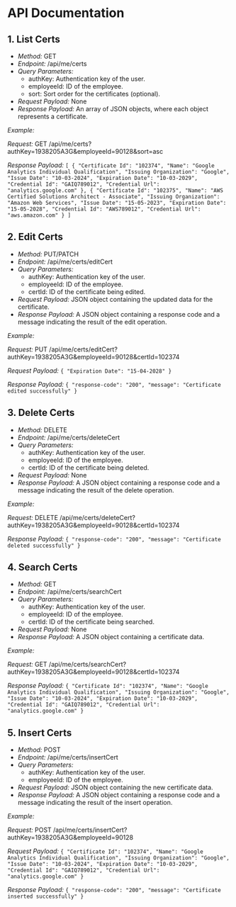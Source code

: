# API Documentation

## 1. List Certs
- *Method:* GET
- *Endpoint:* /api/me/certs
- *Query Parameters:*
  - authKey: Authentication key of the user.
  - employeeId: ID of the employee.
  - sort: Sort order for the certificates (optional).
- *Request Payload:* None
- *Response Payload:* An array of JSON objects, where each object represents a certificate.

*Example:*

*Request:*
GET /api/me/certs?authKey=1938205A3G&employeeId=90128&sort=asc

*Response Payload:* 
`[
  {
    "Certificate Id": "102374",
    "Name": "Google Analytics Individual Qualification",
    "Issuing Organization": "Google",
    "Issue Date": "10-03-2024",
    "Expiration Date": "10-03-2029",
    "Credential Id": "GAIQ789012",
    "Credential Url": "analytics.google.com"
  },
  {
    "Certificate Id": "102375",
    "Name": "AWS Certified Solutions Architect - Associate",
    "Issuing Organization": "Amazon Web Services",
    "Issue Date": "15-05-2023",
    "Expiration Date": "15-05-2028",
    "Credential Id": "AWS789012",
    "Credential Url": "aws.amazon.com"
  }
]`


## 2. Edit Certs
- *Method:* PUT/PATCH
- *Endpoint:* /api/me/certs/editCert
- *Query Parameters:*
  - authKey: Authentication key of the user.
  - employeeId: ID of the employee.
  - certId: ID of the certificate being edited.
- *Request Payload:* JSON object containing the updated data for the certificate.
- *Response Payload:* A JSON object containing a response code and a message indicating the result of the edit operation.

*Example:*

*Request:*
PUT /api/me/certs/editCert?authKey=1938205A3G&employeeId=90128&certId=102374

*Request Payload:*
`{
  "Expiration Date": "15-04-2028"
}`

*Response Payload:*
`{
  "response-code": "200",
  "message": "Certificate edited successfully"
}`


## 3. Delete Certs
- *Method:* DELETE
- *Endpoint:* /api/me/certs/deleteCert
- *Query Parameters:*
  - authKey: Authentication key of the user.
  - employeeId: ID of the employee.
  - certId: ID of the certificate being deleted.
- *Request Payload:* None
- *Response Payload:* A JSON object containing a response code and a message indicating the result of the delete operation.

*Example:*

*Request:*
DELETE /api/me/certs/deleteCert?authKey=1938205A3G&employeeId=90128&certId=102374

*Response Payload:*
`{
  "response-code": "200",
  "message": "Certificate deleted successfully"
}`


## 4. Search Certs
- *Method:* GET
- *Endpoint:* /api/me/certs/searchCert
- *Query Parameters:*
  - authKey: Authentication key of the user.
  - employeeId: ID of the employee.
  - certId: ID of the certificate being searched.
- *Request Payload:* None
- *Response Payload:* A JSON object containing a certificate data.

*Example:*

*Request:*
GET /api/me/certs/searchCert?authKey=1938205A3G&employeeId=90128&certId=102374

*Response Payload:*
`{
    "Certificate Id": "102374",
    "Name": "Google Analytics Individual Qualification",
    "Issuing Organization": "Google",
    "Issue Date": "10-03-2024",
    "Expiration Date": "10-03-2029",
    "Credential Id": "GAIQ789012",
    "Credential Url": "analytics.google.com"
  }`


## 5. Insert Certs
- *Method:* POST
- *Endpoint:* /api/me/certs/insertCert
- *Query Parameters:*
  - authKey: Authentication key of the user.
  - employeeId: ID of the employee.
- *Request Payload:* JSON object containing the new certificate data.
- *Response Payload:* A JSON object containing a response code and a message indicating the result of the insert operation.

*Example:*

*Request:*
POST /api/me/certs/insertCert?authKey=1938205A3G&employeeId=90128

*Request Payload:*
`{
    "Certificate Id": "102374",
    "Name": "Google Analytics Individual Qualification",
    "Issuing Organization": "Google",
    "Issue Date": "10-03-2024",
    "Expiration Date": "10-03-2029",
    "Credential Id": "GAIQ789012",
    "Credential Url": "analytics.google.com"
  }`

*Response Payload:*
`{
  "response-code": "200",
  "message": "Certificate inserted successfully"
}`
